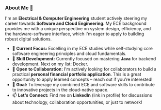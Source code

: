 ### About Me 🚀

I'm an **Electrical & Computer Engineering** student actively steering my career towards **Software and Cloud Engineering**. My ECE background provides me with a unique perspective on system design, efficiency, and the hardware-software interface, which I'm eager to apply to building robust digital solutions.

* 🔭 **Current Focus:** Excelling in my ECE studies while self-studying core software engineering principles and cloud fundamentals.
* 🌱 **Skill Development:** Currently focused on mastering **Java** for backend development. Next on my list: Docker.
* 👯 **Open to Collaboration:** I'm actively looking for collaborators to build a practical **personal financial portfolio application**. This is a great opportunity to apply learned concepts – reach out if you're interested!
* 🎯 **Goal:** To leverage my combined ECE and software skills to contribute to innovative projects in the cloud-native space.
* 📫 **Let's Connect:** Find me on **LinkedIn** (link in profile) for discussions about technology, collaboration opportunities, or just to network!